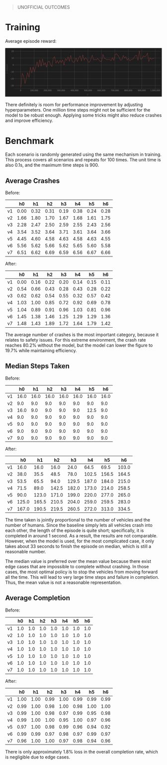 > UNOFFICIAL OUTCOMES

# Training

Average episode reward:

![average episode reward](chart.png)

There definitely is room for performance improvement by adjusting hyperparameters. One million time steps might not be sufficient for the model to be robust enough. Applying some tricks might also reduce crashes and improve efficiency.

# Benchmark

Each scenario is randomly generated using the same mechanism in training. This process covers all scenarios and repeats for 100 times. The unit time is also 0.1s, and the maximum time steps is 900.

## Average Crashes

Before:

|    | h0   | h1   | h2   | h3   | h4   | h5   | h6   |
|----|------|------|------|------|------|------|------|
| v1 | 0.00 | 0.32 | 0.31 | 0.19 | 0.38 | 0.24 | 0.28 |
| v2 | 1.66 | 1.80 | 1.70 | 1.67 | 1.68 | 1.61 | 1.75 |
| v3 | 2.28 | 2.47 | 2.50 | 2.59 | 2.55 | 2.43 | 2.56 |
| v4 | 3.54 | 3.52 | 3.64 | 3.71 | 3.61 | 3.64 | 3.66 |
| v5 | 4.45 | 4.60 | 4.58 | 4.63 | 4.58 | 4.63 | 4.55 |
| v6 | 5.56 | 5.62 | 5.66 | 5.62 | 5.65 | 5.60 | 5.58 |
| v7 | 6.51 | 6.62 | 6.69 | 6.59 | 6.56 | 6.67 | 6.66 |

After:

|    | h0   | h1   | h2   | h3   | h4   | h5   | h6   |
|----|------|------|------|------|------|------|------|
| v1 | 0.00 | 0.16 | 0.22 | 0.20 | 0.14 | 0.15 | 0.11 |
| v2 | 0.54 | 0.66 | 0.43 | 0.28 | 0.43 | 0.28 | 0.22 |
| v3 | 0.62 | 0.62 | 0.54 | 0.55 | 0.32 | 0.57 | 0.42 |
| v4 | 1.03 | 1.00 | 0.85 | 0.72 | 0.92 | 0.69 | 0.78 |
| v5 | 1.04 | 0.89 | 0.91 | 0.96 | 1.03 | 0.81 | 0.96 |
| v6 | 1.45 | 1.38 | 1.46 | 1.25 | 1.29 | 1.29 | 1.36 |
| v7 | 1.48 | 1.43 | 1.89 | 1.72 | 1.64 | 1.79 | 1.42 |

The average number of crashes is the most important category, because it relates to safety issues. For this extreme environment, the crash rate reaches 80.2% without the model, but the model can lower the figure to 19.7% while maintaining efficiency.

## Median Steps Taken

Before:

|    | h0   | h1   | h2   | h3   | h4   | h5   | h6   |
|----|------|------|------|------|------|------|------|
| v1 | 16.0 | 16.0 | 16.0 | 16.0 | 16.0 | 16.0 | 16.0 |
| v2 | 9.0  | 9.0  | 9.0  | 9.0  | 9.0  | 9.0  | 9.0  |
| v3 | 16.0 | 9.0  | 9.0  | 9.0  | 9.0  | 12.5 | 9.0  |
| v4 | 9.0  | 9.0  | 9.0  | 9.0  | 9.0  | 9.0  | 9.0  |
| v5 | 9.0  | 9.0  | 9.0  | 9.0  | 9.0  | 9.0  | 9.0  |
| v6 | 9.0  | 9.0  | 9.0  | 9.0  | 9.0  | 9.0  | 9.0  |
| v7 | 9.0  | 9.0  | 9.0  | 9.0  | 9.0  | 9.0  | 9.0  |

After:

|    | h0    | h1    | h2    | h3    | h4    | h5    | h6    |
|----|-------|-------|-------|-------|-------|-------|-------|
| v1 | 16.0  | 16.0  | 16.0  | 24.0  | 64.5  | 69.5  | 103.0 |
| v2 | 38.0  | 35.5  | 48.5  | 78.0  | 102.5 | 156.5 | 164.5 |
| v3 | 53.5  | 65.5  | 94.0  | 129.5 | 187.0 | 184.0 | 215.0 |
| v4 | 71.5  | 89.0  | 142.5 | 182.0 | 173.0 | 214.0 | 258.5 |
| v5 | 90.0  | 123.0 | 171.0 | 199.0 | 220.0 | 277.0 | 265.0 |
| v6 | 125.0 | 165.5 | 210.5 | 204.0 | 259.0 | 259.5 | 283.0 |
| v7 | 167.0 | 190.5 | 219.5 | 260.5 | 272.0 | 313.0 | 334.5 |

The time taken is jointly proportional to the number of vehicles and the number of humans. Since the baseline simply lets all vehicles crash into each other, the length of the episode is quite short; specifically, it is completed in around 1 second. As a result, the results are not comparable. However, when the model is used, for the most complicated case, it only takes about 33 seconds to finish the episode on median, which is still a reasonable number.

The median value is preferred over the mean value because there exist edge cases that are impossible to complete without crashing. In those cases, the most optimal policy is to stop the vehicles from moving forward all the time. This will lead to very large time steps and failure in completion. Thus, the mean value is not a reasonable representation.

## Average Completion

Before:

|    | h0  | h1  | h2  | h3  | h4  | h5  | h6  |
|----|-----|-----|-----|-----|-----|-----|-----|
| v1 | 1.0 | 1.0 | 1.0 | 1.0 | 1.0 | 1.0 | 1.0 |
| v2 | 1.0 | 1.0 | 1.0 | 1.0 | 1.0 | 1.0 | 1.0 |
| v3 | 1.0 | 1.0 | 1.0 | 1.0 | 1.0 | 1.0 | 1.0 |
| v4 | 1.0 | 1.0 | 1.0 | 1.0 | 1.0 | 1.0 | 1.0 |
| v5 | 1.0 | 1.0 | 1.0 | 1.0 | 1.0 | 1.0 | 1.0 |
| v6 | 1.0 | 1.0 | 1.0 | 1.0 | 1.0 | 1.0 | 1.0 |
| v7 | 1.0 | 1.0 | 1.0 | 1.0 | 1.0 | 1.0 | 1.0 |

After:

|    | h0   | h1   | h2   | h3   | h4   | h5   | h6   |
|----|------|------|------|------|------|------|------|
| v1 | 1.00 | 1.00 | 0.99 | 1.00 | 0.99 | 0.99 | 0.99 |
| v2 | 0.99 | 1.00 | 0.98 | 1.00 | 0.98 | 1.00 | 1.00 |
| v3 | 0.99 | 1.00 | 0.98 | 0.97 | 0.99 | 0.95 | 0.98 |
| v4 | 0.99 | 1.00 | 1.00 | 0.95 | 1.00 | 0.97 | 0.96 |
| v5 | 0.97 | 1.00 | 0.98 | 0.99 | 0.96 | 0.94 | 0.92 |
| v6 | 0.99 | 0.99 | 0.97 | 0.98 | 0.97 | 0.99 | 0.97 |
| v7 | 0.96 | 1.00 | 1.00 | 0.97 | 0.98 | 0.94 | 0.96 |

There is only approximately 1.8% loss in the overall completion rate, which is negligible due to edge cases.
